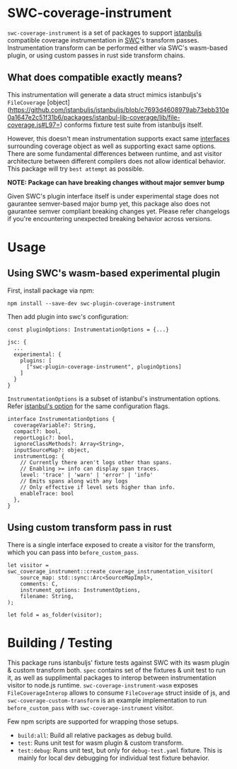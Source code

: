 # SWC-coverage-instrument

`swc-coverage-instrument` is a set of packages to support [istanbuljs](https://github.com/istanbuljs/istanbuljs) compatible coverage instrumentation in [SWC](https://github.com/swc-project/swc)'s transform passes. Instrumentation transform can be performed either via SWC's wasm-based plugin, or using custom passes in rust side transform chains.

## What does compatible exactly means?

This instrumentation will generate a data struct mimics istanbuljs's `FileCoverage` [object] (https://github.com/istanbuljs/istanbuljs/blob/c7693d4608979ab73ebb310e0a1647e2c51f31b6/packages/istanbul-lib-coverage/lib/file-coverage.js#L97=) conforms fixture test suite from istanbuljs itself.

However, this doesn't mean instrumentation supports exact same [interfaces](https://github.com/istanbuljs/istanbuljs/blob/c7693d4608979ab73ebb310e0a1647e2c51f31b6/packages/istanbul-lib-instrument/src/source-coverage.js#L37=) surrounding coverage object as well as supporting exact same options. There are some fundamental differences between runtime, and ast visitor architecture between different compilers does not allow identical behavior. This package will try `best attempt` as possible.

**NOTE: Package can have breaking changes without major semver bump**

Given SWC's plugin interface itself is under experimental stage does not gaurantee semver-based major bump yet, this package also does not gaurantee semver compliant breaking changes yet. Please refer changelogs if you're encountering unexpected breaking behavior across versions.

# Usage

## Using SWC's wasm-based experimental plugin

First, install package via npm:

```
npm install --save-dev swc-plugin-coverage-instrument
```

Then add plugin into swc's configuration:

```
const pluginOptions: InstrumentationOptions = {...}

jsc: {
  ...
  experimental: {
    plugins: [
      ["swc-plugin-coverage-instrument", pluginOptions]
    ]
  }
}
```

`InstrumentationOptions` is a subset of istanbul's instrumentation options. Refer [istanbul's option](https://github.com/istanbuljs/istanbuljs/blob/master/packages/istanbul-lib-instrument/src/instrumenter.js#L16-L27=) for the same configuration flags.

```
interface InstrumentationOptions {
  coverageVariable?: String,
  compact?: bool,
  reportLogic?: bool,
  ignoreClassMethods?: Array<String>,
  inputSourceMap?: object,
  instrumentLog: {
    // Currently there aren't logs other than spans.
    // Enabling >= info can display span traces.
    level: 'trace' | 'warn' | 'error' | 'info'
    // Emits spans along with any logs
    // Only effective if level sets higher than info.
    enableTrace: bool
  },
}
```

## Using custom transform pass in rust

There is a single interface exposed to create a visitor for the transform, which you can pass into `before_custom_pass`.

```
let visitor = swc_coverage_instrument::create_coverage_instrumentation_visitor(
    source_map: std::sync::Arc<SourceMapImpl>,
    comments: C,
    instrument_options: InstrumentOptions,
    filename: String,
);

let fold = as_folder(visitor);
```

# Building / Testing

This package runs istanbuljs' fixture tests against SWC with its wasm plugin & custom transform both. `spec` contains set of the fixtures & unit test to run it, as well as supplimental packages to interop between instrumentation visitor to node.js runtime. `swc-coverage-instrument-wasm` exposes `FileCoverageInterop` allows to consume `FileCoverage` struct inside of js, and `swc-coverage-custom-transform` is an example implementation to run `before_custom_pass` with `swc-coverage-instrument` visitor.

Few npm scripts are supported for wrapping those setups.

- `build:all`: Build all relative packages as debug build.
- `test`: Runs unit test for wasm plugin & custom transform.
- `test:debug`: Runs unit test, but only for `debug-test.yaml` fixture. This is mainly for local dev debugging for individual test fixture behavior.

